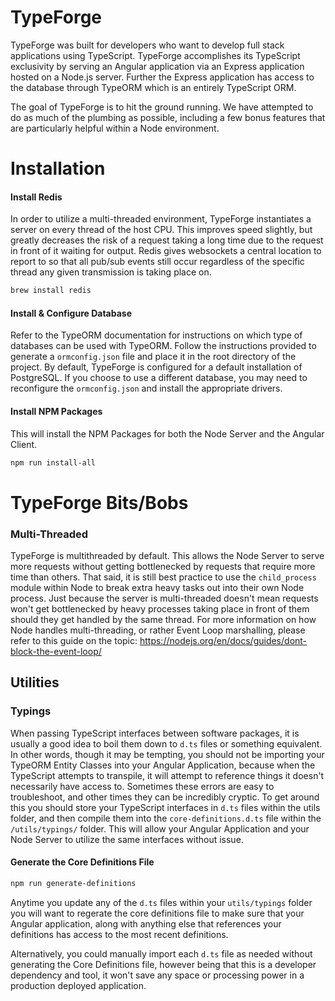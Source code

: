 # TypeForge

TypeForge was built for developers who want to develop full stack applications using TypeScript. TypeForge accomplishes its TypeScript exclusivity by serving an Angular application via an Express application hosted on a Node.js server. Further the Express application has access to the database through TypeORM which is an entirely TypeScript ORM.

The goal of TypeForge is to hit the ground running. We have attempted to do as much of the plumbing as possible, including a few bonus features that are particularly helpful within a Node environment.

# Installation
#### Install Redis
In order to utilize a multi-threaded environment, TypeForge instantiates a server on every thread of the host CPU. This improves speed slightly, but greatly decreases the risk of a request taking a long time due to the request in front of it waiting for output. Redis gives websockets a central location to report to so that all pub/sub events still occur regardless of the specific thread any given transmission is taking place on.
```bash
brew install redis
```
#### Install & Configure Database
Refer to the TypeORM documentation for instructions on which type of databases can be used with TypeORM. Follow the instructions provided to generate a `ormconfig.json` file and place it in the root directory of the project. By default, TypeForge is configured for a default installation of PostgreSQL. If you choose to use a different database, you may need to reconfigure the `ormconfig.json` and install the appropriate drivers.

#### Install NPM Packages
This will install the NPM Packages for both the Node Server and the Angular Client.
```bash
npm run install-all
```

# TypeForge Bits/Bobs
### Multi-Threaded
TypeForge is multithreaded by default. This allows the Node Server to serve more requests without getting bottlenecked by requests that require more time than others. That said, it is still best practice to use the `child_process` module within Node to break extra heavy tasks out into their own Node process. Just because the server is multi-threaded doesn't mean requests won't get bottlenecked by heavy processes taking place in front of them should they get handled by the same thread. For more information on how Node handles multi-threading, or rather Event Loop marshalling, please refer to this guide on the topic: https://nodejs.org/en/docs/guides/dont-block-the-event-loop/

## Utilities

### Typings
When passing TypeScript interfaces between software packages, it is usually a good idea to boil them down to `d.ts` files or something equivalent. In other words, though it may be tempting, you should not be importing your TypeORM Entity Classes into your Angular Application, because when the TypeScript attempts to transpile, it will attempt to reference things it doesn't necessarily have access to. Sometimes these errors are easy to troubleshoot, and other times they can be incredibly cryptic. To get around this you should store your TypeScript interfaces in `d.ts` files within the utils folder, and then compile them into the `core-definitions.d.ts` file within the `/utils/typings/` folder. This will allow your Angular Application and your Node Server to utilize the same interfaces without issue.
#### Generate the Core Definitions File
```bash
npm run generate-definitions
```

Anytime you update any of the `d.ts` files within your `utils/typings` folder you will want to regerate the core definitions file to make sure that your Angular application, along with anything else that references your definitions has access to the most recent definitions.

Alternatively, you could manually import each `d.ts` file as needed without generating the Core Definitions file, however being that this is a developer dependency and tool, it won't save any space or processing power in a production deployed application.
